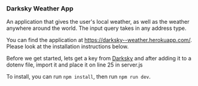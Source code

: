 ### Darksky Weather App

An application that gives the user's local weather, as well as the weather anywhere around the world. The input query takes in any address type.

You can find the application at https://darksky--weather.herokuapp.com/. Please look at the installation instructions below.

Before we get started, lets get a key from [Darksky](https://darksky.net/forecast/40.7127,-74.0059/us12/en) and after adding it to a dotenv file, import it and place it on line 25 in server.js

To install, you can run `npm install`, then run `npm run dev`.
